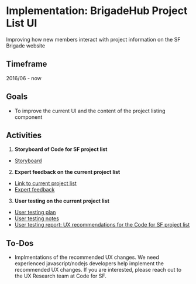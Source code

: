 
# Implementation: BrigadeHub Project List UI 

Improving how new members interact with project information on the SF Brigade website

## Timeframe

2016/06 - now

## Goals

* To improve the current UI and the content of the project listing component 

## Activities

1. **Storyboard of Code for SF project list**
* [Storyboard](./1-3_Storyboard_20160613.pdf)

2. **Expert feedback on the current project list**
* [Link to current project list](http://codeforsanfrancisco.org/projects)
* [Expert feedback](./2_ExpertFeedback_20160613.pdf)

3. **User testing on the current project list**
* [User testing plan](./3-1_UserTesting_Plan_20160615.pdf)
* [User testing notes](./3-3_UserTesting_AudioNotes_20160713.pdf)
* [User testing report: UX recommendations for the Code for SF project list](./UXRecommendations_20160720.pdf)

## To-Dos
* Implmentations of the recommended UX changes. We need experienced javascript/nodejs developers help implement the recommended UX changes. If you are interested, please reach out to the UX Research team at Code for SF. 
